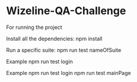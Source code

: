 # Wizeline-QA-Challenge

For running the project
 
Install all the dependencies: 
  npm install 
 
 Run a specific suite: npm run test nameOfSuite
 
 Example
 npm run test login
 
 Example
 npm run test login 
 npm run test mainPage 
